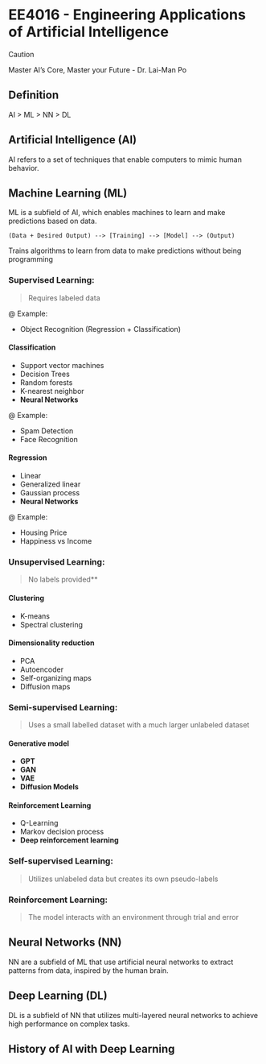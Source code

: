 # EE4016 - Engineering Applications of Artificial Intelligence

> [!CAUTION] 
> Master AI’s Core, Master your Future - Dr. Lai-Man Po

## Definition
AI > ML > NN > DL

## Artificial Intelligence (AI)

AI refers to a set of techniques that enable computers to mimic human behavior.

## Machine Learning (ML)

ML is a subfield of AI, which enables machines to learn and make predictions based on data.

    (Data + Desired Output) --> [Training] --> [Model] --> (Output)

Trains algorithms to learn from data to make predictions without being programming

### Supervised Learning:
> Requires labeled data

@ Example:
- Object Recognition (Regression + Classification)


#### Classification
- Support vector machines
- Decision Trees
- Random forests
- K-nearest neighbor
- **Neural Networks**

@ Example:
- Spam Detection
- Face Recognition

#### Regression
- Linear
- Generalized linear
- Gaussian process
- **Neural Networks**

@ Example: 
- Housing Price
- Happiness vs Income

### Unsupervised Learning:
> No labels provided**

#### Clustering
- K-means
- Spectral clustering

#### Dimensionality reduction
- PCA
- Autoencoder
- Self-organizing maps
- Diffusion maps

### Semi-supervised Learning:
> Uses a small labelled dataset with a much larger unlabeled dataset

#### Generative model
- **GPT**
- **GAN**
- **VAE**
- **Diffusion Models**

#### Reinforcement Learning
- Q-Learning
- Markov decision process
- **Deep reinforcement learning**

### Self-supervised Learning:
> Utilizes unlabeled data but creates its own pseudo-labels 

### Reinforcement Learning:
> The model interacts with an environment through trial and error

## Neural Networks (NN)

NN are a subfield of ML that use artificial neural networks to extract patterns from data, inspired by the human brain.

## Deep Learning (DL)

DL is a subfield of NN that utilizes multi-layered neural networks to achieve high performance on complex tasks.

## History of AI with Deep Learning
